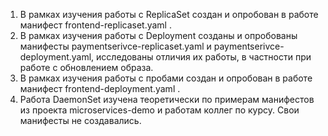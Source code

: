1. В рамках изучения работы с ReplicaSet создан и опробован в работе манифест frontend-replicaset.yaml .
2. В рамках изучения работы с Deployment созданы и опробованы манифесты paymentserivce-replicaset.yaml и paymentserivce-deployment.yaml, исследованы отличия их работы, в частности при работе с обновлением образа.
3. В рамках изучения работы с пробами создан и опробован в работе манифест frontend-deployment.yaml .
4. Работа DaemonSet изучена теоретически по примерам манифестов из проекта microservices-demo и работам коллег по курсу. Свои манифесты не создавались.
